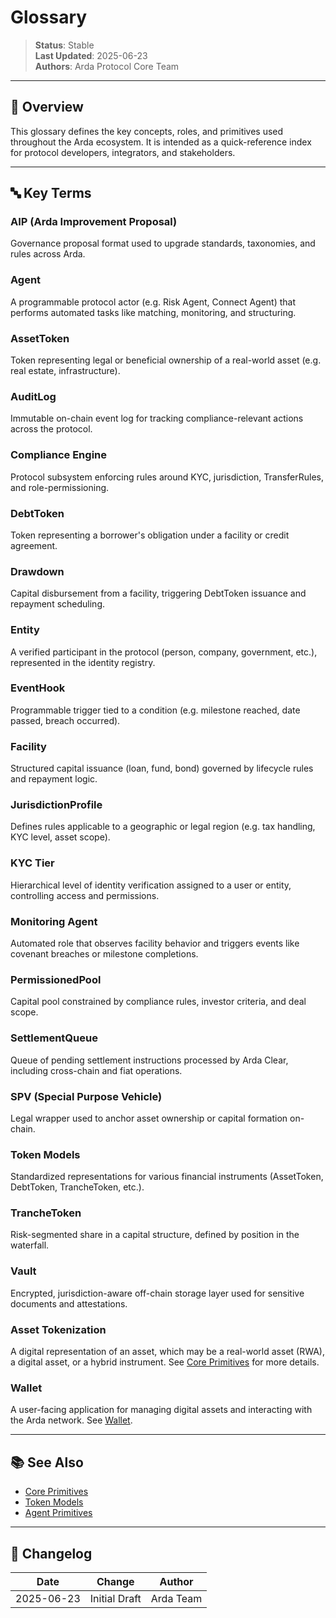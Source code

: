 # Glossary

> **Status**: Stable  
> **Last Updated**: 2025-06-23  
> **Authors**: Arda Protocol Core Team

---

## 🧭 Overview

This glossary defines the key concepts, roles, and primitives used throughout the Arda ecosystem. It is intended as a quick-reference index for protocol developers, integrators, and stakeholders.

---

## 🔤 Key Terms

### **AIP (Arda Improvement Proposal)**
Governance proposal format used to upgrade standards, taxonomies, and rules across Arda.

### **Agent**
A programmable protocol actor (e.g. Risk Agent, Connect Agent) that performs automated tasks like matching, monitoring, and structuring.

### **AssetToken**
Token representing legal or beneficial ownership of a real-world asset (e.g. real estate, infrastructure).

### **AuditLog**
Immutable on-chain event log for tracking compliance-relevant actions across the protocol.

### **Compliance Engine**
Protocol subsystem enforcing rules around KYC, jurisdiction, TransferRules, and role-permissioning.

### **DebtToken**
Token representing a borrower's obligation under a facility or credit agreement.

### **Drawdown**
Capital disbursement from a facility, triggering DebtToken issuance and repayment scheduling.

### **Entity**
A verified participant in the protocol (person, company, government, etc.), represented in the identity registry.

### **EventHook**
Programmable trigger tied to a condition (e.g. milestone reached, date passed, breach occurred).

### **Facility**
Structured capital issuance (loan, fund, bond) governed by lifecycle rules and repayment logic.

### **JurisdictionProfile**
Defines rules applicable to a geographic or legal region (e.g. tax handling, KYC level, asset scope).

### **KYC Tier**
Hierarchical level of identity verification assigned to a user or entity, controlling access and permissions.

### **Monitoring Agent**
Automated role that observes facility behavior and triggers events like covenant breaches or milestone completions.

### **PermissionedPool**
Capital pool constrained by compliance rules, investor criteria, and deal scope.

### **SettlementQueue**
Queue of pending settlement instructions processed by Arda Clear, including cross-chain and fiat operations.

### **SPV (Special Purpose Vehicle)**
Legal wrapper used to anchor asset ownership or capital formation on-chain.

### **Token Models**
Standardized representations for various financial instruments (AssetToken, DebtToken, TrancheToken, etc.).

### **TrancheToken**
Risk-segmented share in a capital structure, defined by position in the waterfall.

### **Vault**
Encrypted, jurisdiction-aware off-chain storage layer used for sensitive documents and attestations.

### **Asset Tokenization**
A digital representation of an asset, which may be a real-world asset (RWA), a digital asset, or a hybrid instrument. See [Core Primitives](../primitives/core-primitives.md) for more details.

### **Wallet**
A user-facing application for managing digital assets and interacting with the Arda network. See [Wallet](../arda-core/wallet.md).

---

## 📚 See Also

- [Core Primitives](../primitives/core-primitives.md)
- [Token Models](../protocol/token-models.md)
- [Agent Primitives](../primitives/agent-primitives.md)

---

## 🧭 Changelog

| Date       | Change         | Author     |
|------------|----------------|------------|
| 2025-06-23 | Initial Draft  | Arda Team  |
